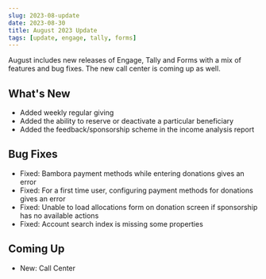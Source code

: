 ```yaml
---
slug: 2023-08-update
date: 2023-08-30
title: August 2023 Update
tags: [update, engage, tally, forms]
---
```


August includes new releases of Engage, Tally and Forms with a mix of features and bug fixes. The new call center is coming up as well.

<!--truncate-->

## What's New

- Added weekly regular giving
- Added the ability to reserve or deactivate a particular beneficiary
- Added the feedback/sponsorship scheme in the income analysis report

## Bug Fixes

- Fixed: Bambora payment methods while entering donations gives an error
- Fixed: For a first time user, configuring payment methods for donations gives an error 
- Fixed: Unable to load allocations form on donation screen if sponsorship has no available actions
- Fixed: Account search index is missing some properties

## Coming Up

- New: Call Center